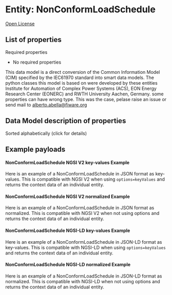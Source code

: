 Entity: NonConformLoadSchedule  
==============================  
[Open License](https://github.com/smart-data-models//dataModel.EnergyCIM/blob/master/NonConformLoadSchedule/LICENSE.md)  

## List of properties  

Required properties  
- No required properties    
This data model is a direct conversion of the Common Information Model (CIM) specified by the IEC61970 standard into smart data models. The python classes this model is based on were developed by these entities Institute for Automation of Complex Power Systems (ACS), EON Energy Research Center (EONERC) and RWTH University Aachen, Germany. some properties can have wrong type. This was the case, pelase raise an issue or send mail to alberto.abella@fiware.org  
## Data Model description of properties  
Sorted alphabetically (click for details)  
## Example payloads    
#### NonConformLoadSchedule NGSI V2 key-values Example    
Here is an example of a NonConformLoadSchedule in JSON format as key-values. This is compatible with NGSI V2 when  using `options=keyValues` and returns the context data of an individual entity.  
#### NonConformLoadSchedule NGSI V2 normalized Example    
Here is an example of a NonConformLoadSchedule in JSON format as normalized. This is compatible with NGSI V2 when not using options and returns the context data of an individual entity.  
#### NonConformLoadSchedule NGSI-LD key-values Example    
Here is an example of a NonConformLoadSchedule in JSON-LD format as key-values. This is compatible with NGSI-LD when  using `options=keyValues` and returns the context data of an individual entity.  
#### NonConformLoadSchedule NGSI-LD normalized Example    
Here is an example of a NonConformLoadSchedule in JSON-LD format as normalized. This is compatible with NGSI-LD when not using options and returns the context data of an individual entity.  
